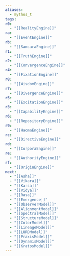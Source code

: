 ```yaml
---
aliases:
  - mythos_t
tags:
r0:
  - "[[RealityEngine]]"
ra:
  - "[[EventEngine]]"
rb:
  - "[[SamsaraEngine]]"
r1:
  - "[[TruthEngine]]"
r2:
  - "[[ConvergenceEngine]]"
r4:
  - "[[FixationEngine]]"
r8:
  - "[[WisdomEngine]]"
r7:
  - "[[DivergenceEngine]]"
r5:
  - "[[ExcitationEngine]]"
r3:
  - "[[CapabilityEngine]]"
r6:
  - "[[RepositoryEngine]]"
r9:
  - "[[HaomaEngine]]"
rc:
  - "[[DirectiveEngine]]"
rd:
  - "[[CorporaEngine]]"
re:
  - "[[AuthorityEngine]]"
rf:
  - "[[OriginEngine]]"
next:
  - "[[Asha]]"
  - "[[Vikara]]"
  - "[[Karsa]]"
  - "[[Vidya]]"
  - "[[Rasa]]"
  - "[[Emergence]]"
  - "[[ObserverModel]]"
  - "[[AlignmentModel]]"
  - "[[SpectralModel]]"
  - "[[StructureModel]]"
  - "[[ColorModel]]"
  - "[[LineageModel]]"
  - "[[LURDModel]]"
  - "[[PraxisModel]]"
  - "[[DynamisModel]]"
  - "[[KratosModel]]"
---
```

